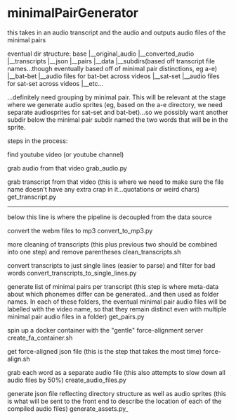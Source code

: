 
# minimalPairGenerator
this takes in an audio transcript and the audio and outputs audio files of the minimal pairs


eventual dir structure:
  base
    |__original_audio
    |__converted_audio
    |__transcripts
    |__json
    |__pairs
    |__data
        |__subdirs(based off transcript file names...though eventually based off of minimal pair distinctions, eg a-e)
            |__bat-bet
                 |__audio files for bat-bet across videos
            |__sat-set
                 |__audio files for sat-set across videos
            |__etc...

...definitely need grouping by minimal pair. This will be relevant at the stage where we generate audio sprites (eg, based on the a-e directory, we need separate audiosprites for sat-set and bat-bet)...so we possibly want another subdir below the minimal pair subdir named the two words that will be in the sprite.


steps in the process:

find youtube video (or youtube channel)

grab audio from that video
  grab_audio.py

grab transcript from that video
(this is where we need to make sure the file name doesn't have any extra crap in it...quotations or weird chars)
  get_transcript.py

--------------------------------------------------------------
below this line is where the pipeline is decoupled from the data source

convert the webm files to mp3
  convert_to_mp3.py

more cleaning of transcripts (this plus previous two should be combined into one step) and remove parentheses
  clean_transcripts.sh

convert transcripts to just single lines (easier to parse) and filter for bad words
  convert_transcripts_to_single_lines.py

generate list of minimal pairs per transcript
(this step is where meta-data about which phonemes differ can be generated...and then used as folder names. In each of these folders, the eventual minimal pair audio files will be labelled with the video name, so that they remain distinct even with multiple minimal pair audio files in a folder)
  get_pairs.py


spin up a docker container with the "gentle" force-alignment server
create_fa_container.sh


get force-aligned json file
(this is the step that takes the most time)
  force-align.sh

grab each word as a separate audio file
(this also attempts to slow down all audio files by 50%)
  create_audio_files.py

generate json file reflecting directory structure as well as audio sprites
(this is what will be sent to the front end to describe the location of each of the compiled audio files)
  generate_assets.py_
